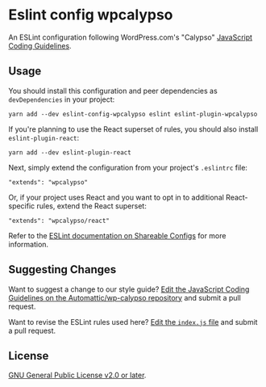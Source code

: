 # Eslint config wpcalypso

An ESLint configuration following WordPress.com's "Calypso" [JavaScript Coding Guidelines](https://github.com/Automattic/wp-calypso/blob/HEAD/docs/coding-guidelines/javascript.md).

## Usage

You should install this configuration and peer dependencies as `devDependencies` in your project:

```
yarn add --dev eslint-config-wpcalypso eslint eslint-plugin-wpcalypso
```

If you're planning to use the React superset of rules, you should also install `eslint-plugin-react`:

```
yarn add --dev eslint-plugin-react
```

Next, simply extend the configuration from your project's `.eslintrc` file:

```
"extends": "wpcalypso"
```

Or, if your project uses React and you want to opt in to additional React-specific rules, extend the React superset:

```
"extends": "wpcalypso/react"
```

Refer to the [ESLint documentation on Shareable Configs](http://eslint.org/docs/developer-guide/shareable-configs) for more information.

## Suggesting Changes

Want to suggest a change to our style guide? [Edit the JavaScript Coding Guidelines on the Automattic/wp-calypso repository](https://github.com/Automattic/wp-calypso/edit/trunk/docs/coding-guidelines/javascript.md) and submit a pull request.

Want to revise the ESLint rules used here? [Edit the `index.js` file](https://github.com/Automattic/eslint-config-wpcalypso/edit/trunk/index.js) and submit a pull request.

## License

[GNU General Public License v2.0 or later](https://spdx.org/licenses/GPL-2.0-or-later.html).
